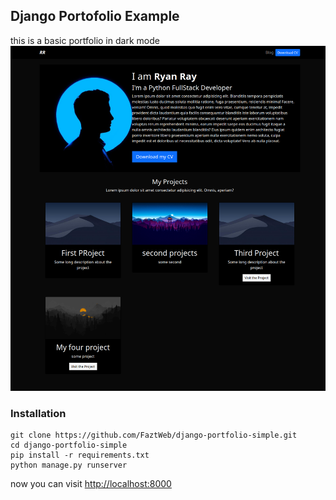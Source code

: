 ## Django Portofolio Example

this is a basic portfolio in dark mode
![](./screenshot.png)

### Installation

```
git clone https://github.com/FaztWeb/django-portfolio-simple.git
cd django-portfolio-simple
pip install -r requirements.txt
python manage.py runserver
```

now you can visit <a href="http://localhost:8000" target="_blank">http://localhost:8000</a>